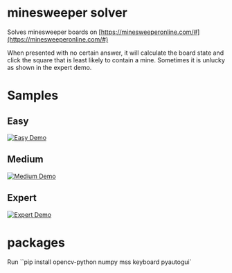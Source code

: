 # minesweeper solver
Solves minesweeper boards on [https://minesweeperonline.com/#](https://minesweeperonline.com/#)

When presented with no certain answer, it will calculate the board state and click the square that is least likely to contain a mine. Sometimes it is unlucky as shown in the expert demo.
# Samples
## Easy  
[![Easy Demo](https://img.youtube.com/vi/i4IkE0b1CYM/0.jpg)](https://youtu.be/i4IkE0b1CYM)

## Medium  
[![Medium Demo](https://img.youtube.com/vi/MsvrsfBqqHk/0.jpg)](https://youtu.be/MsvrsfBqqHk)

## Expert  
[![Expert Demo](https://img.youtube.com/vi/g2JZk6oI93U/0.jpg)](https://youtu.be/g2JZk6oI93U)
# packages

Run ``pip install opencv-python numpy mss keyboard pyautogui`

